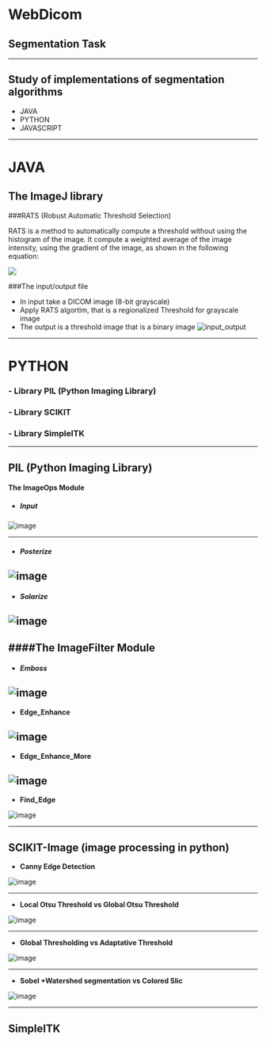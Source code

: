 # WebDicom



## Segmentation Task
---

## Study of implementations of segmentation algorithms


 

- JAVA
- PYTHON
- JAVASCRIPT

---

# JAVA

## The ImageJ library



###RATS (Robust Automatic Threshold Selection)

RATS is a method to automatically compute a threshold without using the histogram of the image.
It compute a weighted average of the image intensity, using the gradient of the image, as shown in the following equation:

![](https://raw.github.com/cvdlab-cg/442999/master/progetto/immagini/sommatoria.jpg)

###The input/output file
 - In input take a DICOM image (8-bit grayscale)
 - Apply RATS algortim, that is a regionalized Threshold for grayscale image 
 - The output is a threshold image that is a binary image 
 ![input_output](https://raw.github.com/cvdlab-cg/442999/master/progetto/immagini/input_output.jpeg)

 ---
 
# PYTHON

### - Library PIL (Python Imaging  Library)
### - Library SCIKIT
### - Library SimpleITK

---

## PIL (Python Imaging Library)

#### The ImageOps Module

 - ##### Input
 
 ![image](https://raw.github.com/cvdlab-cg/442999/master/progetto/PIL/Cartilagini.png)

---

  - ##### **Posterize**
  
   ![image](https://raw.github.com/cvdlab-cg/442999/master/progetto/PIL/posterize_PIL.png)
--- 
   
  - ##### **Solarize**
  
  ![image](https://raw.github.com/cvdlab-cg/442999/master/progetto/PIL/solarize_PIL.png)  
---

####The ImageFilter Module
- 
 - ##### **Emboss** 
 
 ![image](https://raw.github.com/cvdlab-cg/442999/master/progetto/PIL/Emboss_PIL.png)
 ---
 
 - **Edge_Enhance**
 
  ![image](https://raw.github.com/cvdlab-cg/442999/master/progetto/PIL/edge_enhance_PIL.png)
 --- 
  
 - **Edge_Enhance_More** 
 
 ![image](https://raw.github.com/cvdlab-cg/442999/master/progetto/PIL/enhance_more.png)
---
 
 - **Find_Edge** 
 
 ![image](https://raw.github.com/cvdlab-cg/442999/master/progetto/PIL/Find_Edges_PIL.png)

---

## SCIKIT-Image (image processing in python)

- **Canny Edge Detection**

![image](https://raw.github.com/cvdlab-cg/442999/master/progetto/scimage/canny_edge_detection.png)

---

- **Local Otsu Threshold vs Global Otsu Threshold**


![image](https://raw.github.com/cvdlab-cg/442999/master/progetto/scimage/thresholding_localvsotsu.png)

---
- **Global Thresholding vs Adaptative Threshold**


![image](https://raw.github.com/cvdlab-cg/442999/master/progetto/scimage/GlobalvsAdaptativeThresholding.png)

---
- **Sobel +Watershed segmentation vs Colored Slic** 


![image](https://raw.github.com/cvdlab-cg/442999/master/progetto/scimage/soble_watershed_slic.png)

---

## SimpleITK








 
 
